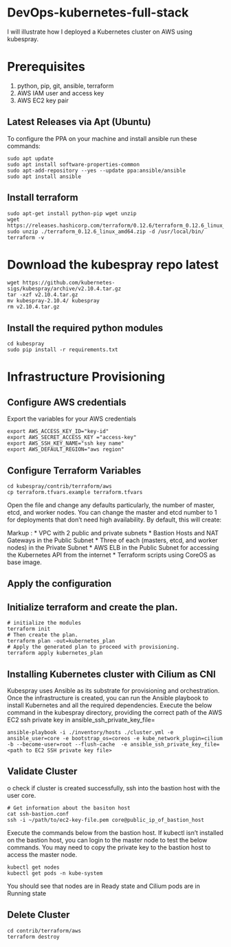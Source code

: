 # DevOps-kubernetes-full-stack
 I will illustrate how I deployed a Kubernetes cluster on AWS using kubespray.

# Prerequisites
1. python, pip, git, ansible, terraform
2. AWS IAM user and access key
3. AWS EC2 key pair

## Latest Releases via Apt (Ubuntu)
To configure the PPA on your machine and install ansible run these commands:
```
sudo apt update
sudo apt install software-properties-common
sudo apt-add-repository --yes --update ppa:ansible/ansible
sudo apt install ansible
```
## Install terraform
```
sudo apt-get install python-pip wget unzip
wget https://releases.hashicorp.com/terraform/0.12.6/terraform_0.12.6_linux_amd64.zip
sudo unzip ./terraform_0.12.6_linux_amd64.zip -d /usr/local/bin/
terraform -v
```
# Download the kubespray repo latest
```
wget https://github.com/kubernetes-sigs/kubespray/archive/v2.10.4.tar.gz
tar -xzf v2.10.4.tar.gz
mv kubespray-2.10.4/ kubespray
rm v2.10.4.tar.gz
```
## Install the required python modules
```
cd kubespray
sudo pip install -r requirements.txt
```
# Infrastructure Provisioning

## Configure AWS credentials

Export the variables for your AWS credentials
```
export AWS_ACCESS_KEY_ID="key-id"
export AWS_SECRET_ACCESS_KEY ="access-key"
export AWS_SSH_KEY_NAME="ssh key name"
export AWS_DEFAULT_REGION="aws region"
```
## Configure Terraform Variables

```
cd kubespray/contrib/terraform/aws
cp terraform.tfvars.example terraform.tfvars
```
Open the file and change any defaults particularly, the number of master, etcd, and worker nodes. You can change the master and etcd number to 1 for deployments that don’t need high availability. By default, this  will create:

Markup :  * VPC with 2 public and private subnets
          * Bastion Hosts and NAT Gateways in the Public Subnet
          * Three of each (masters, etcd, and worker nodes) in the Private Subnet
          * AWS ELB in the Public Subnet for accessing the Kubernetes API from the internet
          * Terraform scripts using CoreOS as base image.
## Apply the configuration

## Initialize terraform and create the plan.
```
# initialize the modules
terraform init
# Then create the plan.
terraform plan -out=kubernetes_plan
# Apply the generated plan to proceed with provisioning.
terraform apply kubernetes_plan
```
## Installing Kubernetes cluster with Cilium as CNI

Kubespray uses Ansible as its substrate for provisioning and orchestration. Once the infrastructure is created, you can run the Ansible playbook to install Kubernetes and all the required dependencies. Execute the below command in the kubespray directory, providing the correct path of the AWS EC2 ssh private key in ansible_ssh_private_key_file=<path to EC2 SSH private key file>

```
ansible-playbook -i ./inventory/hosts ./cluster.yml -e ansible_user=core -e bootstrap_os=coreos -e kube_network_plugin=cilium -b --become-user=root --flush-cache  -e ansible_ssh_private_key_file=<path to EC2 SSH private key file>
```
## Validate Cluster
o check if cluster is created successfully, ssh into the bastion host with the user core.
```
# Get information about the basiton host
cat ssh-bastion.conf
ssh -i ~/path/to/ec2-key-file.pem core@public_ip_of_bastion_host
```
Execute the commands below from the bastion host. If kubectl isn’t installed on the bastion host, you can login to the master node to test the below commands. You may need to copy the private key to the bastion host to access the master node.
```
kubectl get nodes
kubectl get pods -n kube-system
```
You should see that nodes are in Ready state and Cilium pods are in Running state

## Delete Cluster
```
cd contrib/terraform/aws
terraform destroy
```

